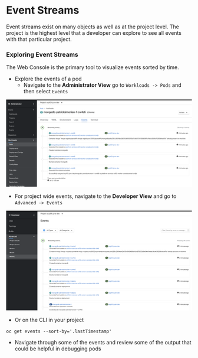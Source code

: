 # Event Streams
Event streams exist on many objects as well as at the project level. The project is the highest level that a 
developer can explore to see all events with that particular project. 

### Exploring Event Streams
The Web Console is the primary tool to visualize events sorted by time.

- Explore the events of a pod
    - Navigate to the __Administrator View__ go to `Workloads -> Pods` and then select `Events`

![](./images/08_event_stream_01.png)

- For project wide events, navigate to the __Developer View__ and go to `Advanced -> Events`

![](./images/08_event_stream_02.png)

- Or on the CLI in your project 

```
oc get events --sort-by='.lastTimestamp'
```

- Navigate through some of the events and review some of the output that could be helpful 
in debugging pods